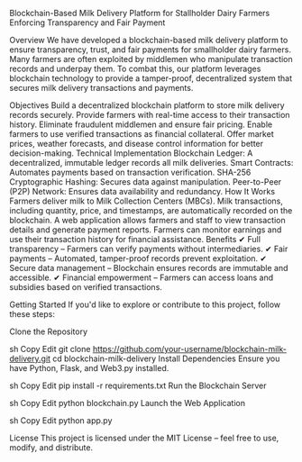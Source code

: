 Blockchain-Based Milk Delivery Platform for Stallholder Dairy Farmers
Enforcing Transparency and Fair Payment

Overview
We have developed a blockchain-based milk delivery platform to ensure transparency, trust, and fair payments for smallholder dairy farmers. Many farmers are often exploited by middlemen who manipulate transaction records and underpay them. To combat this, our platform leverages blockchain technology to provide a tamper-proof, decentralized system that secures milk delivery transactions and payments.

Objectives
Build a decentralized blockchain platform to store milk delivery records securely.
Provide farmers with real-time access to their transaction history.
Eliminate fraudulent middlemen and ensure fair pricing.
Enable farmers to use verified transactions as financial collateral.
Offer market prices, weather forecasts, and disease control information for better decision-making.
Technical Implementation
Blockchain Ledger: A decentralized, immutable ledger records all milk deliveries.
Smart Contracts: Automates payments based on transaction verification.
SHA-256 Cryptographic Hashing: Secures data against manipulation.
Peer-to-Peer (P2P) Network: Ensures data availability and redundancy.
How It Works
Farmers deliver milk to Milk Collection Centers (MBCs).
Milk transactions, including quantity, price, and timestamps, are automatically recorded on the blockchain.
A web application allows farmers and staff to view transaction details and generate payment reports.
Farmers can monitor earnings and use their transaction history for financial assistance.
Benefits
✔ Full transparency – Farmers can verify payments without intermediaries.
✔ Fair payments – Automated, tamper-proof records prevent exploitation.
✔ Secure data management – Blockchain ensures records are immutable and accessible.
✔ Financial empowerment – Farmers can access loans and subsidies based on verified transactions.

Getting Started
If you'd like to explore or contribute to this project, follow these steps:

Clone the Repository

sh
Copy
Edit
git clone https://github.com/your-username/blockchain-milk-delivery.git
cd blockchain-milk-delivery
Install Dependencies
Ensure you have Python, Flask, and Web3.py installed.

sh
Copy
Edit
pip install -r requirements.txt
Run the Blockchain Server

sh
Copy
Edit
python blockchain.py
Launch the Web Application

sh
Copy
Edit
python app.py

License
This project is licensed under the MIT License – feel free to use, modify, and distribute.
